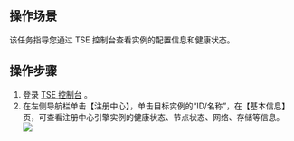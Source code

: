 ## 操作场景
该任务指导您通过 TSE 控制台查看实例的配置信息和健康状态。


## 操作步骤
1. 登录 [TSE 控制台](https://console.cloud.tencent.com/tse) 。
2. 在左侧导航栏单击【注册中心】，单击目标实例的“ID/名称”，在【基本信息】页，可查看注册中心引擎实例的健康状态、节点状态、网络、存储等信息。
![](https://main.qcloudimg.com/raw/c6aedeb79b1dff85c1f8405f995cf260.png)

